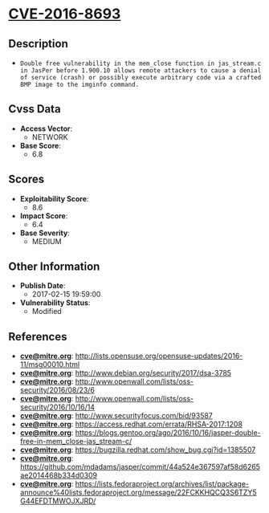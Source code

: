 
# [CVE-2016-8693](http://lists.opensuse.org/opensuse-updates/2016-11/msg00010.html)

## Description

- `Double free vulnerability in the mem_close function in jas_stream.c in JasPer before 1.900.10 allows remote attackers to cause a denial of service (crash) or possibly execute arbitrary code via a crafted BMP image to the imginfo command.`

## Cvss Data

- **Access Vector**:
  - NETWORK
- **Base Score**:
  - 6.8

## Scores

- **Exploitability Score**:
  - 8.6
- **Impact Score**:
  - 6.4
- **Base Severity**:
  - MEDIUM

## Other Information

- **Publish Date**:
  - 2017-02-15 19:59:00
- **Vulnerability Status**:
  - Modified

## References

- **cve@mitre.org**: http://lists.opensuse.org/opensuse-updates/2016-11/msg00010.html
- **cve@mitre.org**: http://www.debian.org/security/2017/dsa-3785
- **cve@mitre.org**: http://www.openwall.com/lists/oss-security/2016/08/23/6
- **cve@mitre.org**: http://www.openwall.com/lists/oss-security/2016/10/16/14
- **cve@mitre.org**: http://www.securityfocus.com/bid/93587
- **cve@mitre.org**: https://access.redhat.com/errata/RHSA-2017:1208
- **cve@mitre.org**: https://blogs.gentoo.org/ago/2016/10/16/jasper-double-free-in-mem_close-jas_stream-c/
- **cve@mitre.org**: https://bugzilla.redhat.com/show_bug.cgi?id=1385507
- **cve@mitre.org**: https://github.com/mdadams/jasper/commit/44a524e367597af58d6265ae2014468b334d0309
- **cve@mitre.org**: https://lists.fedoraproject.org/archives/list/package-announce%40lists.fedoraproject.org/message/22FCKKHQCQ3S6TZY5G44EFDTMWOJXJRD/

